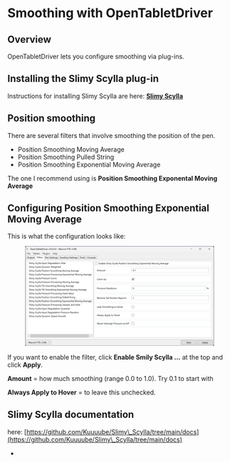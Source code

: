 # Smoothing with OpenTabletDriver

## Overview

OpenTabletDriver lets you configure smoothing via plug-ins.

## Installing the Slimy Scylla plug-in

Instructions for installing Slimy Scylla are here: [**Slimy Scylla**](opentabletdriver-smoothing-1.md)&#x20;

## Position smoothing&#x20;

There are several filters that involve smoothing the position of the pen.

* Position Smoothing Moving Average
* Position Smoothing Pulled String
* Position Smoothing Exponential Moving Average &#x20;

The one I recommend using is **Position Smoothing Exponental Moving Average**

## Configuring Position Smoothing Exponential Moving Average

This is what the configuration looks like:&#x20;

<figure><img src="../../../.gitbook/assets/image (292).png" alt=""><figcaption></figcaption></figure>

If you want to enable the filter, click **Enable Smily Scylla ...** at the top and click **Apply**.

**Amount** = how much smoothing (range 0.0 to 1.0). Try 0.1 to start with

**Always Apply to Hover** = to leave this unchecked.&#x20;



## Slimy Scylla documentation

here: [https://github.com/Kuuuube/Slimy\_Scylla/tree/main/docs](https://github.com/Kuuuube/Slimy\_Scylla/tree/main/docs)



*

